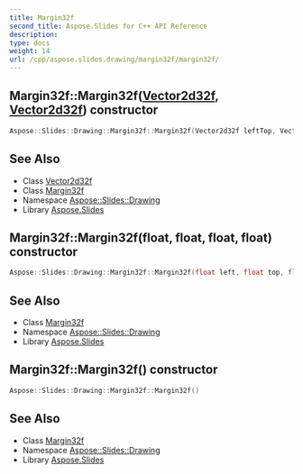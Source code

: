 ```yaml
---
title: Margin32f
second_title: Aspose.Slides for C++ API Reference
description: 
type: docs
weight: 14
url: /cpp/aspose.slides.drawing/margin32f/margin32f/
---
```

## Margin32f::Margin32f([Vector2d32f](../../vector2d32f/), [Vector2d32f](../../vector2d32f/)) constructor




```cpp
Aspose::Slides::Drawing::Margin32f::Margin32f(Vector2d32f leftTop, Vector2d32f rightBottom)
```

## See Also

* Class [Vector2d32f](../../vector2d32f/)
* Class [Margin32f](../)
* Namespace [Aspose::Slides::Drawing](../../)
* Library [Aspose.Slides](../../../)
## Margin32f::Margin32f(**float**, **float**, **float**, **float**) constructor




```cpp
Aspose::Slides::Drawing::Margin32f::Margin32f(float left, float top, float right, float bottom)
```

## See Also

* Class [Margin32f](../)
* Namespace [Aspose::Slides::Drawing](../../)
* Library [Aspose.Slides](../../../)
## Margin32f::Margin32f() constructor




```cpp
Aspose::Slides::Drawing::Margin32f::Margin32f()
```

## See Also

* Class [Margin32f](../)
* Namespace [Aspose::Slides::Drawing](../../)
* Library [Aspose.Slides](../../../)

